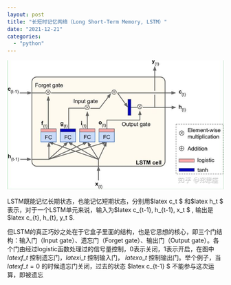 ```yaml
---
layout: post
title: "长短时记忆网络（Long Short-Term Memory, LSTM）"
date: "2021-12-21"
categories: 
  - "python"
---
```


[![](/assets/image/default/v2-eea014e13f85d5e3efced3639337b584_720w.jpg)](http://127.0.0.1/?attachment_id=4293)

LSTM既能记忆长期状态，也能记忆短期状态，分别用$latex c\_t $ 和$latex h\_t $ 表示，对于一个LSTM单元来说，输入为$latex c\_{t-1}, h\_{t-1}, x\_t $ , 输出是$latex c\_{t}, h\_{t}, y\_t $.

但LSTM的真正巧妙之处在于它盒子里面的结构，也是它思想的核心，即三个门结构：输入门（Input gate）、遗忘门（Forget gate）、输出门（Output gate）。各个门由经过logistic函数处理过的信号量控制，0表示关闭，1表示开启，在图中 $latex f\_t$ 控制遗忘门，$latex i\_t$ 控制输入门， $latex o\_t$ 控制输出门。举个例子，当 $latex f\_t=0$ 的时候遗忘门关闭，过去的状态 $latex c\_{t-1} $ 不能参与这次运算，即被遗忘
